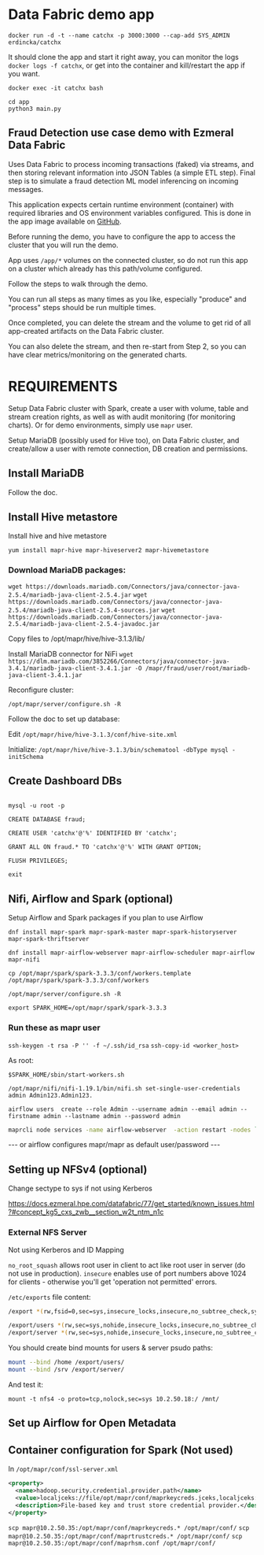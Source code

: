 
# Data Fabric demo app

`docker run -d -t --name catchx -p 3000:3000 --cap-add SYS_ADMIN erdincka/catchx`

It should clone the app and start it right away, you can monitor the logs `docker logs -f catchx`, or get into the container and kill/restart the app if you want.

`docker exec -it catchx bash`

```shell
cd app
python3 main.py
```


## Fraud Detection use case demo with Ezmeral Data Fabric

Uses Data Fabric to process incoming transactions (faked) via streams, and then storing relevant information into JSON Tables (a simple ETL step). Final step is to simulate a fraud detection ML model inferencing on incoming messages.

This application expects certain runtime environment (container) with required libraries and OS environment variables configured. This is done in the app image available on [GitHub](https://github.com/erdincka/catchx-image).

Before running the demo, you have to configure the app to access the cluster that you will run the demo.

App uses `/app/*` volumes on the connected cluster, so do not run this app on a cluster which already has this path/volume configured.

Follow the steps to walk through the demo.

You can run all steps as many times as you like, especially "produce" and "process" steps should be run multiple times.

Once completed, you can delete the stream and the volume to get rid of all app-created artifacts on the Data Fabric cluster.

You can also delete the stream, and then re-start from Step 2, so you can have clear metrics/monitoring on the generated charts.


# REQUIREMENTS

Setup Data Fabric cluster with Spark, create a user with volume, table and stream creation rights, as well as with audit monitoring (for monitoring charts). Or for demo environments, simply use `mapr` user.


Setup MariaDB (possibly used for Hive too), on Data Fabric cluster, and create/allow a user with remote connection, DB creation and permissions.

## Install MariaDB

Follow the doc.

## Install Hive metastore

Install hive and hive metastore

`yum install mapr-hive mapr-hiveserver2 mapr-hivemetastore`

### Download MariaDB packages:

<!-- Not sure why Hive uses 2.5.4 version and NiFi below uses 3.4.1 version -->
`wget https://downloads.mariadb.com/Connectors/java/connector-java-2.5.4/mariadb-java-client-2.5.4.jar`
`wget https://downloads.mariadb.com/Connectors/java/connector-java-2.5.4/mariadb-java-client-2.5.4-sources.jar`
`wget https://downloads.mariadb.com/Connectors/java/connector-java-2.5.4/mariadb-java-client-2.5.4-javadoc.jar`

Copy files to /opt/mapr/hive/hive-3.1.3/lib/

Install MariaDB connector for NiFi
`wget https://dlm.mariadb.com/3852266/Connectors/java/connector-java-3.4.1/mariadb-java-client-3.4.1.jar -O /mapr/fraud/user/root/mariadb-java-client-3.4.1.jar`

Reconfigure cluster:

`/opt/mapr/server/configure.sh -R`

Follow the doc to set up database:

Edit `/opt/mapr/hive/hive-3.1.3/conf/hive-site.xml`

Initialize: `/opt/mapr/hive/hive-3.1.3/bin/schematool -dbType mysql -initSchema`


## Create Dashboard DBs

```shell

mysql -u root -p

CREATE DATABASE fraud;

CREATE USER 'catchx'@'%' IDENTIFIED BY 'catchx';

GRANT ALL ON fraud.* TO 'catchx'@'%' WITH GRANT OPTION;

FLUSH PRIVILEGES;

exit

```


## Nifi, Airflow and Spark (optional)

Setup Airflow and Spark packages if you plan to use Airflow

`dnf install mapr-spark mapr-spark-master mapr-spark-historyserver mapr-spark-thriftserver`

`dnf install mapr-airflow-webserver mapr-airflow-scheduler mapr-airflow mapr-nifi`

`cp /opt/mapr/spark/spark-3.3.3/conf/workers.template /opt/mapr/spark/spark-3.3.3/conf/workers`

`/opt/mapr/server/configure.sh -R`

`export SPARK_HOME=/opt/mapr/spark/spark-3.3.3`

### Run these as mapr user
`ssh-keygen -t rsa -P '' -f ~/.ssh/id_rsa`
`ssh-copy-id <worker_host>`

As root:

`$SPARK_HOME/sbin/start-workers.sh`


`/opt/mapr/nifi/nifi-1.19.1/bin/nifi.sh set-single-user-credentials admin Admin123.Admin123.`


`airflow users  create --role Admin --username admin --email admin --firstname admin --lastname admin --password admin`


```bash
maprcli node services -name airflow-webserver  -action restart -nodes `hostname -f`
```

--- or airflow configures mapr/mapr as default user/password ---


## Setting up NFSv4 (optional)

Change sectype to sys if not using Kerberos

https://docs.ezmeral.hpe.com/datafabric/77/get_started/known_issues.html?#concept_kg5_cxs_zwb__section_w2t_ntm_n1c


### External NFS Server

Not using Kerberos and ID Mapping

`no_root_squash` allows root user in client to act like root user in server (do not use in production).
`insecure` enables use of port numbers above 1024 for clients - otherwise you'll get 'operation not permitted' errors.

`/etc/exports` file content:

```bash
/export	*(rw,fsid=0,sec=sys,insecure_locks,insecure,no_subtree_check,sync,no_root_squash)

/export/users *(rw,sec=sys,nohide,insecure_locks,insecure,no_subtree_check,sync,no_root_squash)
/export/server *(rw,sec=sys,nohide,insecure_locks,insecure,no_subtree_check,sync,no_root_squash)
```

You should create bind mounts for users & server psudo paths:

```bash
mount --bind /home /export/users/
mount --bind /srv /export/server/
```

And test it:

`mount -t nfs4 -o proto=tcp,nolock,sec=sys 10.2.50.18:/ /mnt/`


## Set up Airflow for Open Metadata



## Container configuration for Spark (Not used)
<!-- No longer used, pyspark is not used -->

In `/opt/mapr/conf/ssl-server.xml`

```xml
<property>
  <name>hadoop.security.credential.provider.path</name>
  <value>localjceks://file/opt/mapr/conf/maprkeycreds.jceks,localjceks://file/opt/mapr/conf/maprtrustcreds.jceks</value>
  <description>File-based key and trust store credential provider.</description>
</property>
```

`scp mapr@10.2.50.35:/opt/mapr/conf/maprkeycreds.* /opt/mapr/conf/`
`scp mapr@10.2.50.35:/opt/mapr/conf/maprtrustcreds.* /opt/mapr/conf/`
`scp mapr@10.2.50.35:/opt/mapr/conf/maprhsm.conf /opt/mapr/conf/`
